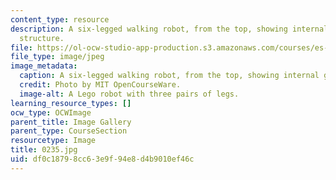 ```yaml
---
content_type: resource
description: A six-legged walking robot, from the top, showing internal gears and
  structure.
file: https://ol-ocw-studio-app-production.s3.amazonaws.com/courses/es-293-lego-robotics-spring-2007/df0c18798cc63e9f94e8d4b9010ef46c_0235.jpg
file_type: image/jpeg
image_metadata:
  caption: A six-legged walking robot, from the top, showing internal gears and structure.
  credit: Photo by MIT OpenCourseWare.
  image-alt: A Lego robot with three pairs of legs.
learning_resource_types: []
ocw_type: OCWImage
parent_title: Image Gallery
parent_type: CourseSection
resourcetype: Image
title: 0235.jpg
uid: df0c1879-8cc6-3e9f-94e8-d4b9010ef46c
---
```

